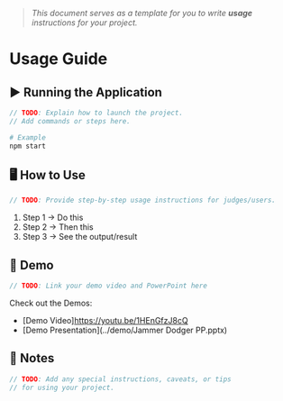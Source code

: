 > *This document serves as a template for you to write **usage** instructions for your project.* 

# Usage Guide

## ▶️ Running the Application
``` c
// TODO: Explain how to launch the project.
// Add commands or steps here.
```
``` bash
# Example
npm start
```

## 🖥️ How to Use
``` c
// TODO: Provide step-by-step usage instructions for judges/users.
```
1. Step 1 -> Do this
2. Step 2 -> Then this
3. Step 3 -> See the output/result

## 🎥 Demo
``` c
// TODO: Link your demo video and PowerPoint here
```
Check out the Demos: 
- [Demo Video]<https://youtu.be/1HEnGfzJ8cQ>
- [Demo Presentation](../demo/Jammer Dodger PP.pptx)

## 📌 Notes
``` c
// TODO: Add any special instructions, caveats, or tips
// for using your project.
```
